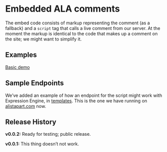 # Embedded ALA comments

The embed code consists of markup representing the comment (as a fallback) and a `script` tag that calls a live comment from our server. At the moment the markup is identical to the code that makes up a comment on the site; we might want to simplify it.

## Examples
<a href="http://alistapart.github.com/comment-embed/demo/">Basic demo</a>

## Sample Endpoints

We’ve added an example of how an endpoint for the script might work with Expression Engine, in <a href="https://github.com/alistapart/comment-embed/tree/master/templates">templates</a>. This is the one we have running on <a href="http://alistapart.com">alistapart.com</a> now.

## Release History

**v0.0.2:**
Ready for testing; public release.

**v0.0.1:**
This thing doesn’t not work.
